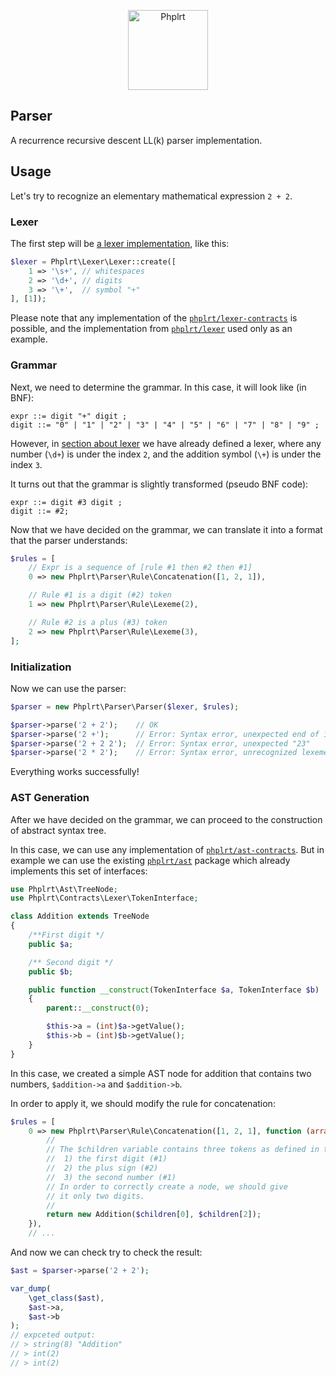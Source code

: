 <p align="center">
    <a href="https://railt.org"><img src="https://avatars2.githubusercontent.com/u/49816277?s=128" width="128" alt="Phplrt" /></a>
</p>

## Parser

A recurrence recursive descent LL(k) parser implementation.

## Usage

Let's try to recognize an elementary mathematical expression `2 + 2`. 

### Lexer

The first step will be [a lexer implementation](https://github.com/phplrt/lexer), 
like this:

```php
$lexer = Phplrt\Lexer\Lexer::create([
    1 => '\s+', // whitespaces
    2 => '\d+', // digits
    3 => '\+',  // symbol "+"
], [1]);
```

Please note that any implementation of the 
[`phplrt/lexer-contracts`](https://github.com/phplrt/lexer-contracts) is 
possible, and the implementation from 
[`phplrt/lexer`](https://github.com/phplrt/lexer) used only as an example.

### Grammar

Next, we need to determine the grammar. In this case, it will look like (in BNF):

```bnf
expr ::= digit "+" digit ;
digit ::= "0" | "1" | "2" | "3" | "4" | "5" | "6" | "7" | "8" | "9" ;
```

However, in [section about lexer](README.md#lexer) we have already defined a 
lexer, where any number (`\d+`) is under the index `2`, and the addition 
symbol (`\+`) is under the index `3`.

It turns out that the grammar is slightly transformed (pseudo BNF code):

```bnf
expr ::= digit #3 digit ;
digit ::= #2;
```

Now that we have decided on the grammar, we can translate it into a 
format that the parser understands:

```php
$rules = [ 
    // Expr is a sequence of [rule #1 then #2 then #1] 
    0 => new Phplrt\Parser\Rule\Concatenation([1, 2, 1]),

    // Rule #1 is a digit (#2) token
    1 => new Phplrt\Parser\Rule\Lexeme(2),

    // Rule #2 is a plus (#3) token
    2 => new Phplrt\Parser\Rule\Lexeme(3),
];
```

### Initialization

Now we can use the parser:

```php
$parser = new Phplrt\Parser\Parser($lexer, $rules);

$parser->parse('2 + 2');    // OK
$parser->parse('2 +');      // Error: Syntax error, unexpected end of input
$parser->parse('2 + 2 2');  // Error: Syntax error, unexpected "23"
$parser->parse('2 * 2');    // Error: Syntax error, unrecognized lexeme "*"
```

Everything works successfully!

### AST Generation

After we have decided on the grammar, we can proceed to the construction 
of abstract syntax tree.

In this case, we can use any implementation of 
[`phplrt/ast-contracts`](https://github.com/phplrt/ast-contracts). But in 
example we can use the existing [`phplrt/ast`](https://github.com/phplrt/ast) 
package which already implements this set of interfaces:

```php
use Phplrt\Ast\TreeNode;
use Phplrt\Contracts\Lexer\TokenInterface;

class Addition extends TreeNode
{
    /**First digit */
    public $a;

    /** Second digit */
    public $b;

    public function __construct(TokenInterface $a, TokenInterface $b) 
    {
        parent::__construct(0);

        $this->a = (int)$a->getValue();
        $this->b = (int)$b->getValue();
    }
}
```

In this case, we created a simple AST node for addition that contains two 
numbers, `$addition->a` and `$addition->b`.

In order to apply it, we should modify the rule for concatenation:

```php
$rules = [
    0 => new Phplrt\Parser\Rule\Concatenation([1, 2, 1], function (array $children) {
        //
        // The $children variable contains three tokens as defined in the rule: 
        //  1) the first digit (#1)
        //  2) the plus sign (#2)
        //  3) the second number (#1)
        // In order to correctly create a node, we should give 
        // it only two digits.
        //
        return new Addition($children[0], $children[2]);
    }),
    // ...
```

And now we can check try to check the result:

```php
$ast = $parser->parse('2 + 2');

var_dump(
    \get_class($ast),
    $ast->a,
    $ast->b
);
// expceted output:
// > string(8) "Addition"
// > int(2)
// > int(2)
```

